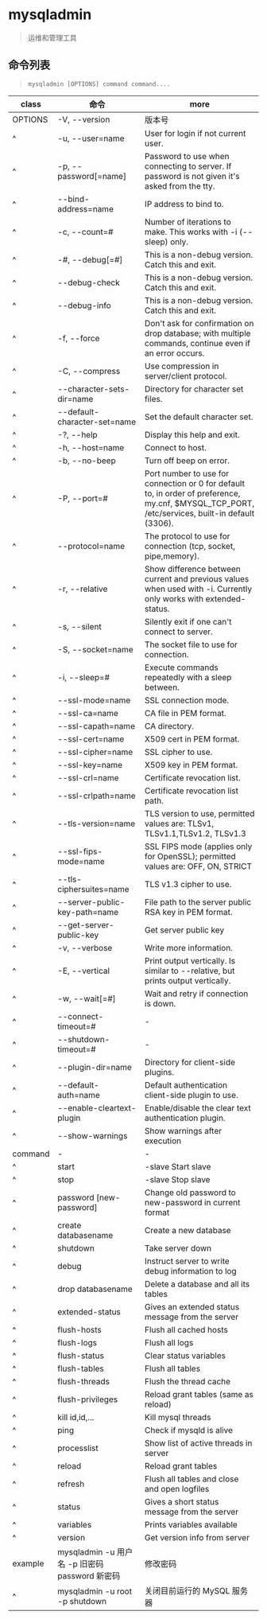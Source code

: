 # mysqladmin

> 运维和管理工具

## 命令列表

> `mysqladmin [OPTIONS] command command....`

| class   | 命令                                           | more                                                                                                                                             |
| ------- | ---------------------------------------------- | ------------------------------------------------------------------------------------------------------------------------------------------------ |
| OPTIONS | -V, --version                                  | 版本号                                                                                                                                           |
| ^       | -u, --user=name                                | User for login if not current user.                                                                                                              |
| ^       | -p, --password[=name]                          | Password to use when connecting to server. If password is not given it's asked from the tty.                                                     |
| ^       | --bind-address=name                            | IP address to bind to.                                                                                                                           |
| ^       | -c, --count=#                                  | Number of iterations to make. This works with -i (--sleep) only.                                                                                 |
| ^       | -#, --debug[=#]                                | This is a non-debug version. Catch this and exit.                                                                                                |
| ^       | --debug-check                                  | This is a non-debug version. Catch this and exit.                                                                                                |
| ^       | --debug-info                                   | This is a non-debug version. Catch this and exit.                                                                                                |
| ^       | -f, --force                                    | Don't ask for confirmation on drop database; with multiple commands, continue even if an error occurs.                                           |
| ^       | -C, --compress                                 | Use compression in server/client protocol.                                                                                                       |
| ^       | --character-sets-dir=name                      | Directory for character set files.                                                                                                               |
| ^       | --default-character-set=name                   | Set the default character set.                                                                                                                   |
| ^       | -?, --help                                     | Display this help and exit.                                                                                                                      |
| ^       | -h, --host=name                                | Connect to host.                                                                                                                                 |
| ^       | -b, --no-beep                                  | Turn off beep on error.                                                                                                                          |
| ^       | -P, --port=#                                   | Port number to use for connection or 0 for default to, in order of preference, my.cnf, \$MYSQL_TCP_PORT, /etc/services, built-in default (3306). |
| ^       | --protocol=name                                | The protocol to use for connection (tcp, socket, pipe,memory).                                                                                   |
| ^       | -r, --relative                                 | Show difference between current and previous values when used with -i. Currently only works with extended-status.                                |
| ^       | -s, --silent                                   | Silently exit if one can't connect to server.                                                                                                    |
| ^       | -S, --socket=name                              | The socket file to use for connection.                                                                                                           |
| ^       | -i, --sleep=#                                  | Execute commands repeatedly with a sleep between.                                                                                                |
| ^       | --ssl-mode=name                                | SSL connection mode.                                                                                                                             |
| ^       | --ssl-ca=name                                  | CA file in PEM format.                                                                                                                           |
| ^       | --ssl-capath=name                              | CA directory.                                                                                                                                    |
| ^       | --ssl-cert=name                                | X509 cert in PEM format.                                                                                                                         |
| ^       | --ssl-cipher=name                              | SSL cipher to use.                                                                                                                               |
| ^       | --ssl-key=name                                 | X509 key in PEM format.                                                                                                                          |
| ^       | --ssl-crl=name                                 | Certificate revocation list.                                                                                                                     |
| ^       | --ssl-crlpath=name                             | Certificate revocation list path.                                                                                                                |
| ^       | --tls-version=name                             | TLS version to use, permitted values are: TLSv1, TLSv1.1,TLSv1.2, TLSv1.3                                                                        |
| ^       | --ssl-fips-mode=name                           | SSL FIPS mode (applies only for OpenSSL); permitted values are: OFF, ON, STRICT                                                                  |
| ^       | --tls-ciphersuites=name                        | TLS v1.3 cipher to use.                                                                                                                          |
| ^       | --server-public-key-path=name                  | File path to the server public RSA key in PEM format.                                                                                            |
| ^       | --get-server-public-key                        | Get server public key                                                                                                                            |
| ^       | -v, --verbose                                  | Write more information.                                                                                                                          |
| ^       | -E, --vertical                                 | Print output vertically. Is similar to --relative, but prints output vertically.                                                                 |
| ^       | -w, --wait[=#]                                 | Wait and retry if connection is down.                                                                                                            |
| ^       | --connect-timeout=#                            | -                                                                                                                                                |
| ^       | --shutdown-timeout=#                           | -                                                                                                                                                |
| ^       | --plugin-dir=name                              | Directory for client-side plugins.                                                                                                               |
| ^       | --default-auth=name                            | Default authentication client-side plugin to use.                                                                                                |
| ^       | --enable-cleartext-plugin                      | Enable/disable the clear text authentication plugin.                                                                                             |
| ^       | --show-warnings                                | Show warnings after execution                                                                                                                    |
| command | -                                              | -                                                                                                                                                |
| ^       | start                                          | -slave Start slave                                                                                                                               |
| ^       | stop                                           | -slave Stop slave                                                                                                                                |
| ^       | password [new-password]                        | Change old password to new-password in current format                                                                                            |
| ^       | create databasename                            | Create a new database                                                                                                                            |
| ^       | shutdown                                       | Take server down                                                                                                                                 |
| ^       | debug                                          | Instruct server to write debug information to log                                                                                                |
| ^       | drop databasename                              | Delete a database and all its tables                                                                                                             |
| ^       | extended-status                                | Gives an extended status message from the server                                                                                                 |
| ^       | flush-hosts                                    | Flush all cached hosts                                                                                                                           |
| ^       | flush-logs                                     | Flush all logs                                                                                                                                   |
| ^       | flush-status                                   | Clear status variables                                                                                                                           |
| ^       | flush-tables                                   | Flush all tables                                                                                                                                 |
| ^       | flush-threads                                  | Flush the thread cache                                                                                                                           |
| ^       | flush-privileges                               | Reload grant tables (same as reload)                                                                                                             |
| ^       | kill id,id,...                                 | Kill mysql threads                                                                                                                               |
| ^       | ping                                           | Check if mysqld is alive                                                                                                                         |
| ^       | processlist                                    | Show list of active threads in server                                                                                                            |
| ^       | reload                                         | Reload grant tables                                                                                                                              |
| ^       | refresh                                        | Flush all tables and close and open logfiles                                                                                                     |
| ^       | status                                         | Gives a short status message from the server                                                                                                     |
| ^       | variables                                      | Prints variables available                                                                                                                       |
| ^       | version                                        | Get version info from server                                                                                                                     |
| example | mysqladmin -u 用户名 -p 旧密码 password 新密码 | 修改密码                                                                                                                                         |
| ^       | mysqladmin -u root -p shutdown                 | 关闭目前运行的 MySQL 服务器                                                                                                                      |
